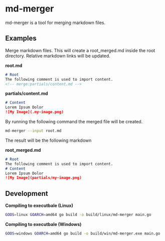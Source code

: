 # md-merger

md-merger is a tool for merging markdown files.


## Examples

Merge markdown files. This will create a root_merged.md inside the root directory. 
Relative markdown links will be updated.

**root.md**
```md
# Root
The following comment is used to import content.
<!-- merge:partials/content.md -->
```

**partials/content.md**
```md
# Content
Lorem Ipsum Dolor
![My Image](.my-image.png)
```

By running the following command the merged file will be created.

```bash
md-merger --input root.md
```

The result will be the following markdown

**root_merged.md**
```md
# Root
The following comment is used to import content.
# Content
Lorem Ipsum Dolor
![My Image](partials/my-image.png)
```

## Development

**Compiling to executbale (Linux)**
```bash
GOOS=linux GOARCH=amd64 go build -o build/linux/md-merger main.go
```

**Compiling to executbale (Windows)**
```bash
GOOS=windows GOARCH=amd64 go build -o build/win/md-merger.exe main.go
```